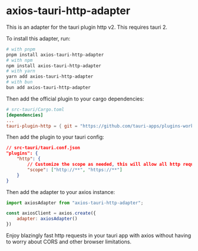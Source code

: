 # axios-tauri-http-adapter

This is an adapter for the tauri plugin http v2. This requires tauri 2.

To install this adapter, run:

```bash
# with pnpm
pnpm install axios-tauri-http-adapter
# with npm
npm install axios-tauri-http-adapter
# with yarn
yarn add axios-tauri-http-adapter
# with bun
bun add axios-tauri-http-adapter
```

Then add the official plugin to your cargo dependencies:

```toml
# src-tauri/Cargo.toml
[dependencies]
...
tauri-plugin-http = { git = "https://github.com/tauri-apps/plugins-workspace", branch = "v2" }
```

Then add the plugin to your tauri config:

```json
// src-tauri/tauri.conf.json
"plugins": {
    "http": {
        // Customize the scope as needed, this will allow all http requests
        "scope": ["http://**", "https://**"]
    }
}
```

Then add the adapter to your axios instance:

```js
import axiosAdapter from "axios-tauri-http-adapter";

const axiosClient = axios.create({
    adapter: axiosAdapter()
})
```

Enjoy blazingly fast http requests in your tauri app with axios without having to worry about CORS and other browser limitations.
